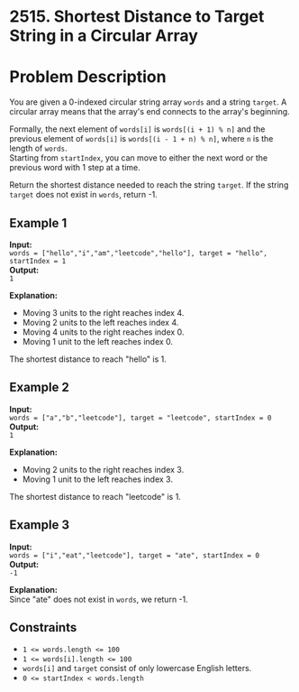 # 2515. Shortest Distance to Target String in a Circular Array
# Problem Description

You are given a 0-indexed circular string array `words` and a string `target`. A circular array means that the array's end connects to the array's beginning.

Formally, the next element of `words[i]` is `words[(i + 1) % n]` and the previous element of `words[i]` is `words[(i - 1 + n) % n]`, where `n` is the length of `words`.  
Starting from `startIndex`, you can move to either the next word or the previous word with 1 step at a time.

Return the shortest distance needed to reach the string `target`. If the string `target` does not exist in `words`, return -1.

## Example 1
**Input:**  
`words = ["hello","i","am","leetcode","hello"], target = "hello", startIndex = 1`  
**Output:**  
`1`

**Explanation:**
- Moving 3 units to the right reaches index 4.
- Moving 2 units to the left reaches index 4.
- Moving 4 units to the right reaches index 0.
- Moving 1 unit to the left reaches index 0.

The shortest distance to reach "hello" is 1.

## Example 2
**Input:**  
`words = ["a","b","leetcode"], target = "leetcode", startIndex = 0`  
**Output:**  
`1`

**Explanation:**
- Moving 2 units to the right reaches index 3.
- Moving 1 unit to the left reaches index 3.

The shortest distance to reach "leetcode" is 1.

## Example 3
**Input:**  
`words = ["i","eat","leetcode"], target = "ate", startIndex = 0`  
**Output:**  
`-1`

**Explanation:**  
Since "ate" does not exist in `words`, we return -1.

## Constraints
- `1 <= words.length <= 100`
- `1 <= words[i].length <= 100`
- `words[i]` and `target` consist of only lowercase English letters.
- `0 <= startIndex < words.length`
